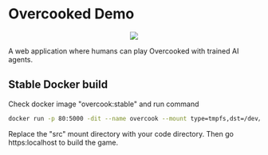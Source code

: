 # Overcooked Demo
<p align="center">
<img src="./server/static/images/browser_view.png" >
</p>

A web application where humans can play Overcooked with trained AI agents.

## Stable Docker build

Check docker image "overcook:stable" and run
command
```bash
docker run -p 80:5000 -dit --name overcook --mount type=tmpfs,dst=/dev/shm --mount type=bind,src=/home/xxx/overcooked-demo/overcooked-demo/server,dst=/app overcook:stable
```
Replace the "src" mount directory with your code directory. Then go https:localhost to build the game.